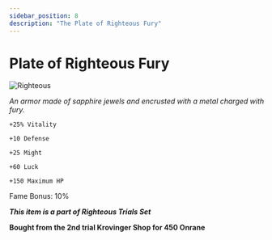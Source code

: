 ```yaml
---
sidebar_position: 8
description: "The Plate of Righteous Fury"
---
```


# Plate of Righteous Fury

![Righteous](https://i.imgur.com/gARczWe.png)

<i>An armor made of sapphire jewels and encrusted with a metal charged with fury.</i>

    +25% Vitality
    
    +10 Defense
    
    +25 Might
    
    +60 Luck
    
    +150 Maximum HP
    
Fame Bonus: 10%

***This item is a part of Righteous Trials Set***

**Bought from the 2nd trial Krovinger Shop for 450 Onrane**

